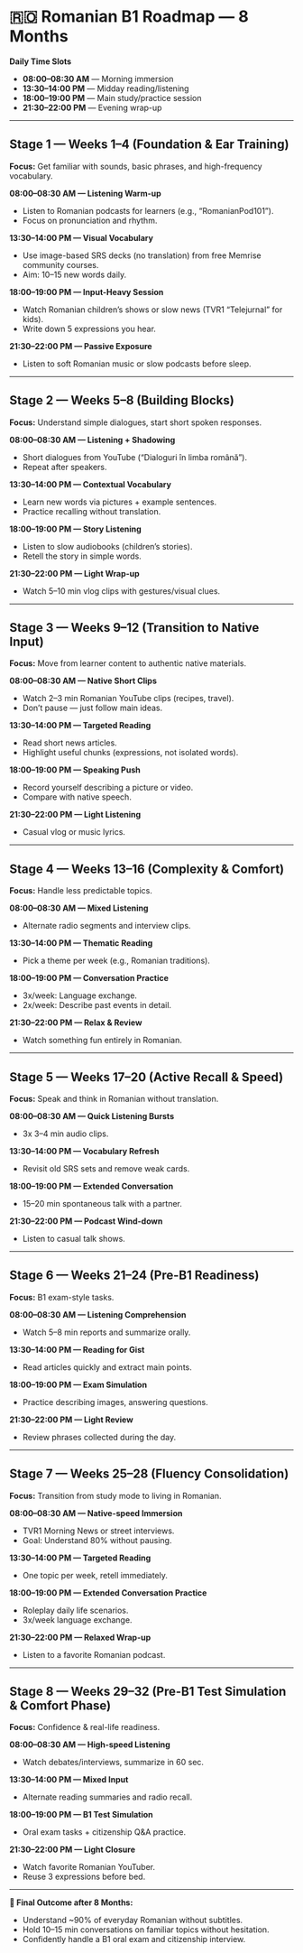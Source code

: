 # 🇷🇴 Romanian B1 Roadmap — 8 Months

**Daily Time Slots**
- **08:00–08:30 AM** — Morning immersion
- **13:30–14:00 PM** — Midday reading/listening
- **18:00–19:00 PM** — Main study/practice session
- **21:30–22:00 PM** — Evening wrap-up

---

## Stage 1 — Weeks 1–4 (Foundation & Ear Training)
**Focus:** Get familiar with sounds, basic phrases, and high-frequency vocabulary.

**08:00–08:30 AM — Listening Warm-up**
- Listen to Romanian podcasts for learners (e.g., “RomanianPod101”).
- Focus on pronunciation and rhythm.

**13:30–14:00 PM — Visual Vocabulary**
- Use image-based SRS decks (no translation) from free Memrise community courses.
- Aim: 10–15 new words daily.

**18:00–19:00 PM — Input-Heavy Session**
- Watch Romanian children’s shows or slow news (TVR1 “Telejurnal” for kids).
- Write down 5 expressions you hear.

**21:30–22:00 PM — Passive Exposure**
- Listen to soft Romanian music or slow podcasts before sleep.

---

## Stage 2 — Weeks 5–8 (Building Blocks)
**Focus:** Understand simple dialogues, start short spoken responses.

**08:00–08:30 AM — Listening + Shadowing**
- Short dialogues from YouTube (“Dialoguri în limba română”).
- Repeat after speakers.

**13:30–14:00 PM — Contextual Vocabulary**
- Learn new words via pictures + example sentences.
- Practice recalling without translation.

**18:00–19:00 PM — Story Listening**
- Listen to slow audiobooks (children’s stories).
- Retell the story in simple words.

**21:30–22:00 PM — Light Wrap-up**
- Watch 5–10 min vlog clips with gestures/visual clues.

---

## Stage 3 — Weeks 9–12 (Transition to Native Input)
**Focus:** Move from learner content to authentic native materials.

**08:00–08:30 AM — Native Short Clips**
- Watch 2–3 min Romanian YouTube clips (recipes, travel).
- Don’t pause — just follow main ideas.

**13:30–14:00 PM — Targeted Reading**
- Read short news articles.
- Highlight useful chunks (expressions, not isolated words).

**18:00–19:00 PM — Speaking Push**
- Record yourself describing a picture or video.
- Compare with native speech.

**21:30–22:00 PM — Light Listening**
- Casual vlog or music lyrics.

---

## Stage 4 — Weeks 13–16 (Complexity & Comfort)
**Focus:** Handle less predictable topics.

**08:00–08:30 AM — Mixed Listening**
- Alternate radio segments and interview clips.

**13:30–14:00 PM — Thematic Reading**
- Pick a theme per week (e.g., Romanian traditions).

**18:00–19:00 PM — Conversation Practice**
- 3x/week: Language exchange.
- 2x/week: Describe past events in detail.

**21:30–22:00 PM — Relax & Review**
- Watch something fun entirely in Romanian.

---

## Stage 5 — Weeks 17–20 (Active Recall & Speed)
**Focus:** Speak and think in Romanian without translation.

**08:00–08:30 AM — Quick Listening Bursts**
- 3x 3–4 min audio clips.

**13:30–14:00 PM — Vocabulary Refresh**
- Revisit old SRS sets and remove weak cards.

**18:00–19:00 PM — Extended Conversation**
- 15–20 min spontaneous talk with a partner.

**21:30–22:00 PM — Podcast Wind-down**
- Listen to casual talk shows.

---

## Stage 6 — Weeks 21–24 (Pre-B1 Readiness)
**Focus:** B1 exam-style tasks.

**08:00–08:30 AM — Listening Comprehension**
- Watch 5–8 min reports and summarize orally.

**13:30–14:00 PM — Reading for Gist**
- Read articles quickly and extract main points.

**18:00–19:00 PM — Exam Simulation**
- Practice describing images, answering questions.

**21:30–22:00 PM — Light Review**
- Review phrases collected during the day.

---

## Stage 7 — Weeks 25–28 (Fluency Consolidation)
**Focus:** Transition from study mode to living in Romanian.

**08:00–08:30 AM — Native-speed Immersion**
- TVR1 Morning News or street interviews.
- Goal: Understand 80% without pausing.

**13:30–14:00 PM — Targeted Reading**
- One topic per week, retell immediately.

**18:00–19:00 PM — Extended Conversation Practice**
- Roleplay daily life scenarios.
- 3x/week language exchange.

**21:30–22:00 PM — Relaxed Wrap-up**
- Listen to a favorite Romanian podcast.

---

## Stage 8 — Weeks 29–32 (Pre-B1 Test Simulation & Comfort Phase)
**Focus:** Confidence & real-life readiness.

**08:00–08:30 AM — High-speed Listening**
- Watch debates/interviews, summarize in 60 sec.

**13:30–14:00 PM — Mixed Input**
- Alternate reading summaries and radio recall.

**18:00–19:00 PM — B1 Test Simulation**
- Oral exam tasks + citizenship Q&A practice.

**21:30–22:00 PM — Light Closure**
- Watch favorite Romanian YouTuber.
- Reuse 3 expressions before bed.

---

**🎯 Final Outcome after 8 Months:**
- Understand ~90% of everyday Romanian without subtitles.
- Hold 10–15 min conversations on familiar topics without hesitation.
- Confidently handle a B1 oral exam and citizenship interview.
